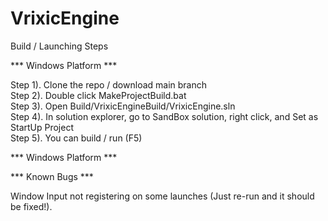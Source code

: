 # VrixicEngine

Build / Launching Steps

*** Windows Platform ***

Step 1). Clone the repo / download main branch <br />
Step 2). Double click MakeProjectBuild.bat <br /> 
Step 3). Open Build/VrixicEngineBuild/VrixicEngine.sln <br />
Step 4). In solution explorer, go to SandBox solution, right click, and Set as StartUp Project <br /> 
Step 5). You can build / run (F5) <br />

*** Windows Platform ***

*** Known Bugs ***

Window Input not registering on some launches (Just re-run and it should be fixed!).

